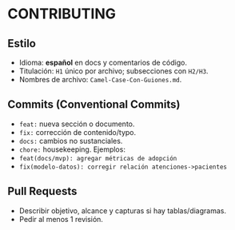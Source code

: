 # CONTRIBUTING

## Estilo
- Idioma: **español** en docs y comentarios de código.  
- Titulación: `H1` único por archivo; subsecciones con `H2/H3`.
- Nombres de archivo: `Camel-Case-Con-Guiones.md`.

## Commits (Conventional Commits)
- `feat:` nueva sección o documento.
- `fix:` corrección de contenido/typo.
- `docs:` cambios no sustanciales.
- `chore:` housekeeping.
Ejemplos:
- `feat(docs/mvp): agregar métricas de adopción`
- `fix(modelo-datos): corregir relación atenciones->pacientes`

## Pull Requests
- Describir objetivo, alcance y capturas si hay tablas/diagramas.
- Pedir al menos 1 revisión.
